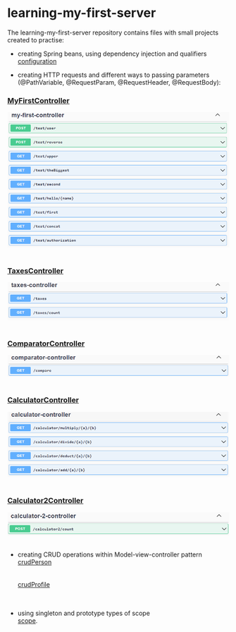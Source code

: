 # learning-my-first-server

The learning-my-first-server repository contains files with small projects created to practise:

- creating Spring beans, using dependency injection and qualifiers<br />
[configuration]( https://github.com/katarzynaNow/learning-my-first-server/tree/master/src/main/java/com/example/myfirstserver/configuration)

- creating HTTP requests and different ways to passing parameters (@PathVariable, @RequestParam,  @RequestHeader, @RequestBody): 
### [MyFirstController](https://github.com/katarzynaNow/learning-my-first-server/blob/master/src/main/java/com/example/myfirstserver/controllers/MyFirstController.java)<br />
<kbd>![MyFirstController](https://github.com/katarzynaNow/learning-my-first-server/blob/master/src/main/resources/static/my-first-controller.PNG)</kbd><br /><br />
### [TaxesController](https://github.com/katarzynaNow/learning-my-first-server/blob/master/src/main/java/com/example/myfirstserver/controllers/TaxesController.java)<br />
<kbd>![TaxesController](https://github.com/katarzynaNow/learning-my-first-server/blob/master/src/main/resources/static/taxes.PNG)</kbd><br /><br />
### [ComparatorController](https://github.com/katarzynaNow/learning-my-first-server/blob/master/src/main/java/com/example/myfirstserver/controllers/ComparatorController.java)<br />
<kbd>![ComparatorController](https://github.com/katarzynaNow/learning-my-first-server/blob/master/src/main/resources/static/comparator.PNG)</kbd><br /><br />
### [CalculatorController](https://github.com/katarzynaNow/learning-my-first-server/blob/master/src/main/java/com/example/myfirstserver/controllers/CalculatorController.java)<br />
<kbd>![CalculatorController](https://github.com/katarzynaNow/learning-my-first-server/blob/master/src/main/resources/static/calculator.PNG)</kbd><br /><br />
### [Calculator2Controller](https://github.com/katarzynaNow/learning-my-first-server/blob/master/src/main/java/com/example/myfirstserver/controllers/Calculator2Controller.java)<br />
<kbd>![Calculator2Controller](https://github.com/katarzynaNow/learning-my-first-server/blob/master/src/main/resources/static/calculator2.PNG)</kbd><br /><br />

- creating CRUD operations within Model-view-controller pattern<br />
[crudPerson]( https://github.com/katarzynaNow/learning-my-first-server/tree/master/src/main/java/com/example/myfirstserver/crudPerson)<br />
<kbd>![]()</kbd><br /><br />
[crudProfile]( https://github.com/katarzynaNow/learning-my-first-server/tree/master/src/main/java/com/example/myfirstserver/crudProfile)<br />
<kbd>![]()</kbd><br /><br />

- using singleton and prototype types of scope<br />
 [scope]( https://github.com/katarzynaNow/learning-my-first-server/tree/master/src/main/java/com/example/myfirstserver/scope).
 <kbd>![]()</kbd><br /><br />
